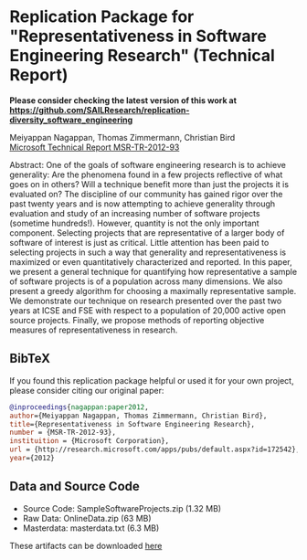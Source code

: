 # Replication Package for "Representativeness in Software Engineering Research" (Technical Report)

**Please consider checking the latest version of this work at**  
**https://github.com/SAILResearch/replication-diversity_software_engineering**

Meiyappan Nagappan, Thomas Zimmermann, Christian Bird  
[Microsoft Technical Report MSR-TR-2012-93](http://research.microsoft.com/apps/pubs/default.aspx?id=172542)

Abstract: One of the goals of software engineering research is to achieve generality: Are the phenomena found in a few projects reflective of what goes on in others? Will a technique benefit more than just the projects it is evaluated on? The discipline of our community has gained rigor over the past twenty years and is now attempting to achieve generality through evaluation and study of an increasing number of software projects (sometime hundreds!). However, quantity is not the only important component. Selecting projects that are representative of a larger body of software of interest is just as critical. Little attention has been paid to selecting projects in such a way that generality and representativeness is maximized or even quantitatively characterized and reported. In this paper, we present a general technique for quantifying how representative a sample of software projects is of a population across many dimensions. We also present a greedy algorithm for choosing a maximally representative sample. We demonstrate our technique on research presented over the past two years at ICSE and FSE with respect to a population of 20,000 active open source projects. Finally, we propose methods of reporting objective measures of representativeness in research. 

## BibTeX

If you found this replication package helpful or used it for your own project, please consider citing our original paper:

```bibtex
@inproceedings{nagappan:paper2012,
author={Meiyappan Nagappan, Thomas Zimmermann, Christian Bird},
title={Representativeness in Software Engineering Research},
number = {MSR-TR-2012-93},
instituition = {Microsoft Corporation},
url = {http://research.microsoft.com/apps/pubs/default.aspx?id=172542},
year={2012}
```

## Data and Source Code

- Source Code: SampleSoftwareProjects.zip (1.32 MB)
- Raw Data: OnlineData.zip (63 MB)
- Masterdata: masterdata.txt (6.3 MB)

These artifacts can be downloaded [here](https://github.com/SAILResearch/replication-diversity_software_engineering_old/releases/latest)
